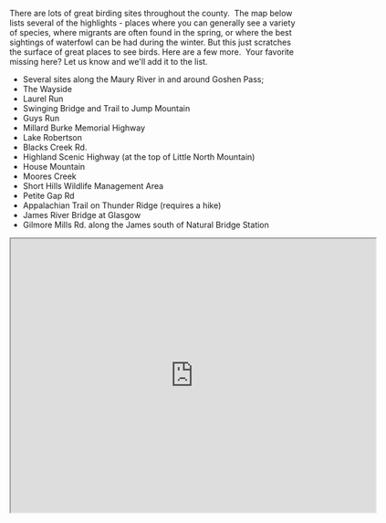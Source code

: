 There are lots of great birding sites throughout the county.  The map below
lists several of the highlights - places where you can generally see a variety
of species, where migrants are often found in the spring, or where the best
sightings of waterfowl can be had during the winter.  But this just scratches
the surface of great places to see birds. Here are a few more.  Your favorite
missing here? Let us know and we'll add it to the list.

* Several sites along the Maury River in and around Goshen Pass;
* The Wayside
* Laurel Run
* Swinging Bridge and Trail to Jump Mountain
* Guys Run
* Millard Burke Memorial Highway
* Lake Robertson
* Blacks Creek Rd.
* Highland Scenic Highway (at the top of Little North Mountain)
* House Mountain
* Moores Creek
* Short Hills Wildlife Management Area
* Petite Gap Rd
* Appalachian Trail on Thunder Ridge (requires a hike)
* James River Bridge at Glasgow
* Gilmore Mills Rd. along the James south of Natural Bridge Station

<iframe src="https://mapsengine.google.com/map/embed?mid=zrE2Os3B1MGg.kyMbKRs6RokM" width="640" height="480"></iframe>

